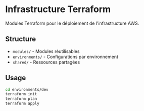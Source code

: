 # Infrastructure Terraform

Modules Terraform pour le déploiement de l'infrastructure AWS.

## Structure

- `modules/` - Modules réutilisables
- `environments/` - Configurations par environnement
- `shared/` - Ressources partagées

## Usage

```bash
cd environments/dev
terraform init
terraform plan
terraform apply
```
